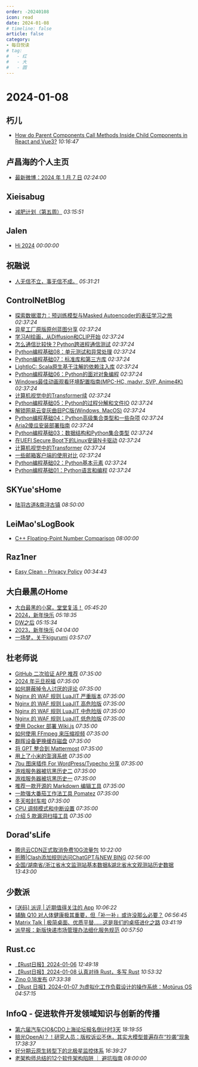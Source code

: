 ```yaml
---
order: -20240108
icon: read
date: 2024-01-08
# timeline: false
article: false
category:
- 每日悦读
# tag:
#   - 红
#   - 大
#   - 圆
---
```


# 2024-01-08 
## 朽儿<span></span>
* [How do Parent Components Call Methods Inside Child Components in React and Vue3?](https://javascript.plainenglish.io/how-do-parent-components-call-methods-inside-child-components-in-react-and-vue3-87ec8edf17bd?source=rss-c3917681a8f5------2) *10:16:47* 
## 卢昌海的个人主页<span></span>
* [最新微博：2024 年 1 月 7 日](https://www.changhai.org/articles/miscellaneous/blog/202401.php#latest) *02:24:00* 
## Xieisabug<span></span>
* [减肥计划（第五周）](https://www.xiejingyang.com/2024/01/08/%e5%87%8f%e8%82%a5%e8%ae%a1%e5%88%92%ef%bc%88%e7%ac%ac%e4%ba%94%e5%91%a8%ef%bc%89/) *03:15:51* 
## Jalen<span></span>
* [Hi 2024](https://jalenz.cn/life/hi-2024/) *00:00:00* 
## 祝融说<span></span>
* [人无信不立，事无信不成。](https://zhurongshuo.com/posts/2024/01/0801/) *05:31:21* 
## ControlNetBlog<span></span>
* [探索数据潜力：预训练模型与Masked Autoencoder的表征学习之旅](https://controlnet.space/2023/06/08/reading/representation-learning/) *02:37:24* 
* [异星工厂原版原创蓝图分享](https://controlnet.space/2023/05/05/game/factorio-blueprints/) *02:37:24* 
* [学习AI绘画，从Diffusion和CLIP开始](https://controlnet.space/2023/01/07/reading/ai-painting/) *02:37:24* 
* [怎么通信比较快？Python跨进程通信测试](https://controlnet.space/2022/12/13/note/python-ipc-test/) *02:37:24* 
* [Python编程基础08：单元测试和异常处理](https://controlnet.space/2022/07/28/tutorial/python-fund/py-prog-fund-08/) *02:37:24* 
* [Python编程基础07：标准库和第三方库](https://controlnet.space/2022/05/06/tutorial/python-fund/py-prog-fund-07/) *02:37:24* 
* [LightIoC: Scala原生基于注解的依赖注入库](https://controlnet.space/2022/02/17/release/lightioc/) *02:37:24* 
* [Python编程基础06：Python的面对对象编程](https://controlnet.space/2021/09/08/tutorial/python-fund/py-prog-fund-06/) *02:37:24* 
* [Windows最佳动画观看环境配置指南(MPC-HC, madvr, SVP, Anime4K)](https://controlnet.space/2021/07/31/note/install-video-player/) *02:37:24* 
* [计算机视觉中的Transformer续](https://controlnet.space/2021/07/26/reading/vision-transformer2/) *02:37:24* 
* [Python编程基础05：Python的过程分解和文件IO](https://controlnet.space/2021/07/19/tutorial/python-fund/py-prog-fund-05/) *02:37:24* 
* [解锁网易云变灰曲目PC版(Windows, MacOS)](https://controlnet.space/2021/06/29/note/unblock-netease-music/) *02:37:24* 
* [Python编程基础04：Python高级集合类型和一些杂项](https://controlnet.space/2021/06/18/tutorial/python-fund/py-prog-fund-04/) *02:37:24* 
* [Aria2傻瓜安装部署指南](https://controlnet.space/2021/06/08/note/aria2-setup/) *02:37:24* 
* [Python编程基础03：数据结构和Python集合类型](https://controlnet.space/2021/05/19/tutorial/python-fund/py-prog-fund-03/) *02:37:24* 
* [在UEFI Secure Boot下的Linux安装N卡驱动](https://controlnet.space/2021/05/13/note/gpu-driver-installation-in-linux-uefi-secure-boot/) *02:37:24* 
* [计算机视觉中的Transformer](https://controlnet.space/2021/04/30/reading/vision-transformer/) *02:37:24* 
* [一些邮箱客户端的使用对比](https://controlnet.space/2021/04/27/experiment/email-clients-comparison/) *02:37:24* 
* [Python编程基础02：Python基本元素](https://controlnet.space/2021/04/12/tutorial/python-fund/py-prog-fund-02/) *02:37:24* 
* [Python编程基础01：Python语言和编程](https://controlnet.space/2020/11/30/tutorial/python-fund/py-prog-fund-01/) *02:37:24* 
## SKYue'sHome<span></span>
* [陆羽古道&amp;南浔古镇](https://www.skyue.com/24010816.html) *08:50:00* 
## LeiMao'sLogBook<span></span>
* [C++ Floating-Point Number Comparison](https://leimao.github.io/blog/CPP-Float-Point-Number-Comparison/) *08:00:00* 
## Raz1ner<span></span>
* [Easy Clean - Privacy Policy](https://dev-coco.github.io/post/Easy-Clean-Privacy-Policy-EN/) *00:34:43* 
## 大白最黑のHome<span></span>
* [大白最黑的小窝，堂堂复活！](https://dabaizuihei.github.io/2024/01/08/%E5%A4%A7%E7%99%BD%E6%9C%80%E9%BB%91%E7%9A%84%E5%B0%8F%E7%AA%9D%EF%BC%8C%E5%A0%82%E5%A0%82%E5%A4%8D%E6%B4%BB%EF%BC%81/) *05:45:20* 
* [2024，新年快乐](https://dabaizuihei.github.io/2024/01/02/2024%EF%BC%8C%E6%96%B0%E5%B9%B4%E5%BF%AB%E4%B9%90/) *05:18:35* 
* [DW之后](https://dabaizuihei.github.io/2023/12/05/DW%E4%B9%8B%E5%90%8E/) *05:15:34* 
* [2023，新年快乐](https://dabaizuihei.github.io/2023/01/01/2023%EF%BC%8C%E6%96%B0%E5%B9%B4%E5%BF%AB%E4%B9%90/) *04:04:00* 
* [一场梦，关于kigurumi](https://dabaizuihei.github.io/2022/12/05/%E4%B8%80%E5%9C%BA%E6%A2%A6%EF%BC%8C%E5%85%B3%E4%BA%8Ekigurumi/) *03:57:07* 
## 杜老师说<span></span>
* [GitHub 二次验证 APP 推荐](https://dusays.com/663/) *07:35:00* 
* [2024 年元旦祝福](https://dusays.com/662/) *07:35:00* 
* [如何屏蔽掉令人讨厌的评论](https://dusays.com/661/) *07:35:00* 
* [Nginx 的 WAF 规则 LuaJIT 严重版本](https://dusays.com/660/) *07:35:00* 
* [Nginx 的 WAF 规则 LuaJIT 高危险版](https://dusays.com/659/) *07:35:00* 
* [Nginx 的 WAF 规则 LuaJIT 中危险版](https://dusays.com/658/) *07:35:00* 
* [Nginx 的 WAF 规则 LuaJIT 低危险版](https://dusays.com/657/) *07:35:00* 
* [使用 Docker 部署 Wiki.js](https://dusays.com/656/) *07:35:00* 
* [如何使用 FFmpeg 来压缩视频](https://dusays.com/655/) *07:35:00* 
* [群晖设备更换缓存磁盘](https://dusays.com/654/) *07:35:00* 
* [将 GPT 整合到 Mattermost](https://dusays.com/653/) *07:35:00* 
* [用上了小米的澎湃系统](https://dusays.com/652/) *07:35:00* 
* [7bu 图床插件 For WordPress/Typecho 分享](https://dusays.com/651/) *07:35:00* 
* [游戏服务器被坑黑历史二](https://dusays.com/650/) *07:35:00* 
* [游戏服务器被坑黑历史一](https://dusays.com/649/) *07:35:00* 
* [推荐一款开源的 Markdown 编辑工具](https://dusays.com/648/) *07:35:00* 
* [一款强大番茄工作法工具 Pomatez](https://dusays.com/647/) *07:35:00* 
* [冬天啦封车啦](https://dusays.com/646/) *07:35:00* 
* [CPU 调频模式和中断设置](https://dusays.com/645/) *07:35:00* 
* [介绍 5 款漏洞扫描工具](https://dusays.com/644/) *07:35:00* 
## Dorad'sLife<span></span>
* [腾讯云CDN正式取消免费10G流量包](https://blog.cuger.cn/p/7669/) *10:22:00* 
* [折腾|Clash添加规则访问ChatGPT与NEW BING](https://blog.cuger.cn/p/8c09/) *02:56:00* 
* [全国/湖南省/浙江省水文监测站基本数据&湖北省水文观测站历史数据](https://blog.cuger.cn/p/60060/) *13:43:00* 
## 少数派<span></span>
* [\[送码\] 派评 | 近期值得关注的 App](https://sspai.com/post/85663) *10:06:22* 
* [辅酶 Q10 对人体健康极其重要，但「补一补」或许没那么必要？](https://sspai.com/post/85322) *06:56:45* 
* [Matrix Talk | 极简桌面、优质平替……这是我们的桌搭进化之路](https://sspai.com/post/85556) *03:41:19* 
* [派早报：新版快递市场管理办法细化服务规范](https://sspai.com/post/85637) *00:57:50* 
## Rust.cc<span></span>
* [【Rust日报】2024-01-06](https://rustcc.cn/article?id=115bfaa9-6018-41fb-a73a-8dcb17e9ed08) *12:49:18* 
* [【Rust日报】2024-01-08 认真对待 Rust，多写 Rust](https://rustcc.cn/article?id=0124ccad-6ffa-4b72-8f6a-bd6dc3cd2ace) *10:53:32* 
* [Zino 0.18发布](https://rustcc.cn/article?id=54edb088-5546-4f38-be27-11634f1b80a4) *07:33:38* 
* [【Rust 日报】2024-01-07 为虚拟化工作负载设计的操作系统：Motūrus OS](https://rustcc.cn/article?id=3adc08ba-57f5-471c-b474-2d23147f9e0d) *04:57:15* 
## InfoQ - 促进软件开发领域知识与创新的传播<span></span>
* [第六届汽车CIO&CDO上海论坛报名倒计时3天](https://www.infoq.cn/article/jBaexgrKDM5OTyG7BACE?utm_source=rss&utm_medium=article) *18:19:55* 
* [赔光OpenAI？！研究人员：版权诉讼不休，其实大模型普遍存在“抄袭”现象](https://www.infoq.cn/article/bCmWrOlJEtRU3UAViZjF?utm_source=rss&utm_medium=article) *17:38:37* 
* [好分期云原生转型下的北极星监控体系](https://www.infoq.cn/article/0ZeaUhvS0PaEsS6Mf2WC?utm_source=rss&utm_medium=article) *16:39:27* 
* [老架构师总结的12个软件架构陷阱 ｜ 避坑指南](https://www.infoq.cn/article/TUTLdsEvSyUr9H1bmD3b?utm_source=rss&utm_medium=article) *08:00:00* 
